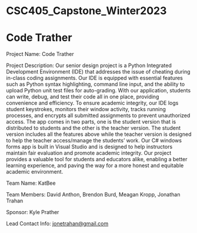 # CSC405_Capstone_Winter2023
# Code Trather

Project Name: Code Trather

Project Description:
Our senior design project is a Python Integrated Development Environment (IDE) that addresses the issue of cheating during in-class coding assignments. Our IDE is equipped with essential features such as Python syntax highlighting, command line input, and the ability to upload Python unit test files for auto-grading. With our application, students can write, debug, and test their code all in one place, providing convenience and efficiency. To ensure academic integrity, our IDE logs student keystrokes, monitors their window activity, tracks running processes, and encrypts all submitted assignments to prevent unauthorized access. The app comes in two parts, one is the student version that is distributed to students and the other is the teacher version. The student version includes all the features above while the teacher version is designed to help the teacher access/manage the students’ work. Our C# windows forms app is built in Visual Studio and is designed to help instructors maintain fair evaluation and promote academic integrity. Our project provides a valuable tool for students and educators alike, enabling a better learning experience, and paving the way for a more honest and equitable academic environment.

Team Name: KatBee

Team Members: David Anthon, Brendon Burd, Meagan Kropp, Jonathan Trahan

Sponsor: Kyle Prather

Lead Contact Info: jonetrahan@gmail.com